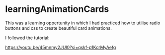 # learningAnimationCards

This was a learning oppertunity in which I had practiced how to utilise radio buttons and css to create beautiful 
card animations.

I followed the tutorial:

https://youtu.be/45mnmy2JUl0?si=qskf-p1KcrMyAefg
